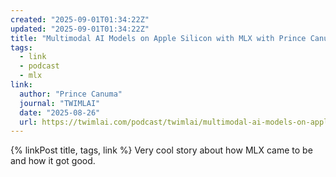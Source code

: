 ```yaml
---
created: "2025-09-01T01:34:22Z"
updated: "2025-09-01T01:34:22Z"
title: "Multimodal AI Models on Apple Silicon with MLX with Prince Canuma"
tags:
  - link
  - podcast
  - mlx
link:
  author: "Prince Canuma"
  journal: "TWIMLAI"
  date: "2025-08-26"
  url: https://twimlai.com/podcast/twimlai/multimodal-ai-models-on-apple-silicon-with-mlx/
---
```


{% linkPost title, tags, link %} Very cool story about how MLX came to be and how it got good.
